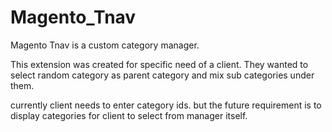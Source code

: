 Magento_Tnav
============

Magento Tnav is a custom category manager.

This extension was created for specific need of a client. They wanted to select random category as parent category and mix sub categories under them.

currently client needs to enter category ids. but the future requirement is to display categories for client to select from manager itself.
